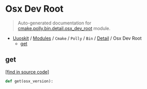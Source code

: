# Osx Dev Root

> Auto-generated documentation for [cmake.polly.bin.detail.osx_dev_root](../../../../../cmake/polly/bin/detail/osx_dev_root.py) module.

- [Uuoskit](../../../../README.md#uuoskit-index) / [Modules](../../../../MODULES.md#uuoskit-modules) / `Cmake` / `Polly` / `Bin` / [Detail](index.md#detail) / Osx Dev Root
    - [get](#get)

## get

[[find in source code]](../../../../../cmake/polly/bin/detail/osx_dev_root.py#L7)

```python
def get(osx_version):
```

